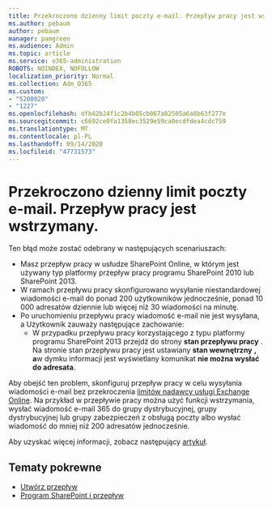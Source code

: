 ```yaml
---
title: Przekroczono dzienny limit poczty e-mail. Przepływ pracy jest wstrzymany.
ms.author: pebaum
author: pebaum
manager: pamgreen
ms.audience: Admin
ms.topic: article
ms.service: o365-administration
ROBOTS: NOINDEX, NOFOLLOW
localization_priority: Normal
ms.collection: Adm_O365
ms.custom:
- "5200020"
- "1227"
ms.openlocfilehash: dfb42b24f1c2b4b05cb067a82505a6a8b63f277e
ms.sourcegitcommit: c6692ce0fa1358ec3529e59ca0ecdfdea4cdc759
ms.translationtype: MT
ms.contentlocale: pl-PL
ms.lasthandoff: 09/14/2020
ms.locfileid: "47731573"
---
```

# <a name="daily-email-limit-exceeded-workflow-is-suspended"></a>Przekroczono dzienny limit poczty e-mail. Przepływ pracy jest wstrzymany.

Ten błąd może zostać odebrany w następujących scenariuszach:

- Masz przepływ pracy w usłudze SharePoint Online, w którym jest używany typ platformy przepływ pracy programu SharePoint 2010 lub SharePoint 2013.
- W ramach przepływu pracy skonfigurowano wysyłanie niestandardowej wiadomości e-mail do ponad 200 użytkowników jednocześnie, ponad 10 000 adresatów dziennie lub więcej niż 30 wiadomości na minutę.
- Po uruchomieniu przepływu pracy wiadomość e-mail nie jest wysyłana, a Użytkownik zauważy następujące zachowanie:
    - W przypadku przepływu pracy korzystającego z typu platformy programu SharePoint 2013 przejdź do strony **stan przepływu pracy** . Na stronie stan przepływu pracy jest ustawiany **stan wewnętrzny** **, a**w dymku informacji jest wyświetlany komunikat **nie można wysłać do adresata**.

Aby obejść ten problem, skonfiguruj przepływ pracy w celu wysyłania wiadomości e-mail bez przekroczenia [limitów nadawcy usługi Exchange Online](https://docs.microsoft.com/office365/servicedescriptions/exchange-online-service-description/exchange-online-limits#recipientlimits). Na przykład w przepływie pracy można użyć funkcji wstrzymania, wysłać wiadomość e-mail 365 do grupy dystrybucyjnej, grupy dystrybucyjnej lub grupy zabezpieczeń z obsługą poczty albo wysłać wiadomość do mniej niż 200 adresatów jednocześnie.


Aby uzyskać więcej informacji, zobacz następujący [artykuł](https://support.microsoft.com/help/3150442/daily-email-limit-has-exceeded-and-your-workflow-has-been-suspended-or).

## <a name="related-topics"></a>Tematy pokrewne
- [Utwórz przepływ](https://support.office.com/article/Create-a-flow-for-a-list-or-library-in-SharePoint-Online-or-OneDrive-for-Business-a9c3e03b-0654-46af-a254-20252e580d01) 
- [Program SharePoint i przepływ](https://flow.microsoft.com/blog/sharepoint-and-flow/) 